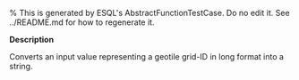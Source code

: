 % This is generated by ESQL's AbstractFunctionTestCase. Do no edit it. See ../README.md for how to regenerate it.

**Description**

Converts an input value representing a geotile grid-ID in long format into a string.

